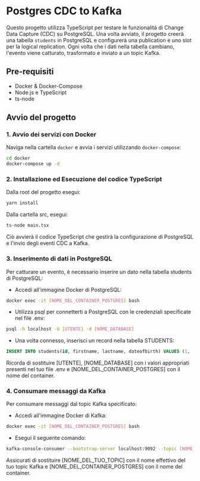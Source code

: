 # Postgres CDC to Kafka

Questo progetto utilizza TypeScript per testare le funzionalità di Change Data Capture (CDC) su PostgreSQL. Una volta avviato, il progetto creerà una tabella `students` in PostgreSQL e configurerà una publication e uno slot per la logical replication. Ogni volta che i dati nella tabella cambiano, l'evento viene catturato, trasformato e inviato a un topic Kafka.

## Pre-requisiti

- Docker & Docker-Compose
- Node.js e TypeScript
- ts-node

## Avvio del progetto

### 1. Avvio dei servizi con Docker

Naviga nella cartella `docker` e avvia i servizi utilizzando `docker-compose`:

```bash
cd docker
docker-compose up -d
```

### 2. Installazione ed Esecuzione del codice TypeScript
Dalla root del progetto esegui:

```bash
yarn install
```

Dalla cartella src, esegui:

```bash
ts-node main.tsx
```
Ciò avvierà il codice TypeScript che gestirà la configurazione di PostgreSQL e l'invio degli eventi CDC a Kafka.

### 3. Inserimento di dati in PostgreSQL
Per catturare un evento, è necessario inserire un dato nella tabella students di PostgreSQL:

- Accedi all'immagine Docker di PostgreSQL:
```bash
docker exec -it [NOME_DEL_CONTAINER_POSTGRES] bash
```
- Utilizza psql per connetterti a PostgreSQL con le credenziali specificate nel file .env:

```bash
psql -h localhost -U [UTENTE] -d [NOME_DATABASE]
```

- Una volta connesso, inserisci un record nella tabella STUDENTS:
```sql
INSERT INTO students(id, firstname, lastname, dateofbirth) VALUES (1, 'Mario', 'Rossi', '1990-01-01');
```
Ricorda di sostituire [UTENTE], [NOME_DATABASE] con i valori appropriati presenti nel tuo file .env e [NOME_DEL_CONTAINER_POSTGRES] con il nome del container.

### 4. Consumare messaggi da Kafka
Per consumare messaggi dal topic Kafka specificato:

- Accedi all'immagine Docker di Kafka:

```bash
docker exec -it [NOME_DEL_CONTAINER_POSTGRES] bash
```

- Esegui il seguente comando:

```bash
kafka-console-consumer --bootstrap-server localhost:9092 --topic [NOME_DEL_TUO_TOPIC] --from-beginning
```
Assicurati di sostituire [NOME_DEL_TUO_TOPIC] con il nome effettivo del tuo topic Kafka e [NOME_DEL_CONTAINER_POSTGRES] con il nome del container.